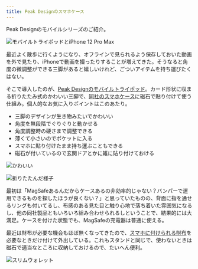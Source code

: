 ```yaml
---
title: Peak Designのスマホケース
---
```

Peak Designのモバイルシリーズのご紹介。

![](https://lh5.googleusercontent.com/Z1vLFSnPJ-biEl-9exnws-FxG7b-7BDc-d3ZQYhqVrUpDuIug8gBt8MLcbkllShX4XCewPJqAWKxBzRim8XkqJSQHr0Z5Fp5IVvTKtWYwxBWi2klsM_jfAco7s5mN9EdEDd95aMlkcvK41Huu1rB1g "モバイルトライポッドとiPhone 12 Pro Max")

最近よく散歩に行くようになり、オフラインで見られるよう保存しておいた動画を外で見たり、iPhoneで動画を撮ったりすることが増えてきた。そうなると角度の微調整ができる三脚があると嬉しいけれど、ごついアイテムを持ち運びたくはない。

そこで導入したのが、[Peak Designのモバイルトライポッド](https://www.amazon.co.jp/dp/B09FRZPLL3)。カード形状に収まる折りたたみ式のかわいい三脚で、[同社のスマホケース](https://www.amazon.co.jp/dp/B09FP3HP7Z?)に磁石で貼り付けて使う仕組み。個人的なお気に入りポイントはこのあたり。

*   三脚のデザインが生き物みたいでかわいい
*   角度を無段階でぐりぐりと動かせる
*   角度調整時の硬さまで調整できる
*   薄くて小さいのでポケットに入る
*   スマホに貼り付けたまま持ち運ぶこともできる
*   磁石が付いているので玄関ドアとかに雑に貼り付けておける

![](https://lh5.googleusercontent.com/rQgMPTFiVt1kUa8ig2EDZ-uns6t-2wujpoL9dTwSJpSboYtBK8NHeeG7ldsSNPCSOP6CYOFxonYqfoICs2TfGRjf4XgmohJ7yACorNdY4NUY93w_CwBv52EY6vCmhNkReRAz3i6VP9vJ76KNqSApUA "かわいい")

![](https://lh4.googleusercontent.com/Y5c5nv9cY7wlp1rZI0PBCdCetDNGnx5NGD1Qs14zgwT1SFzX8pE3ZMVlTyruCz6axcsuPsgFZ8UR-ZAtMIubzXaVCOLF7on9dDueCslxiVPUAlBbaoPRpuLPuQudjNFoawXeCYLws5kt-tf7utLj0A "折りたたんだ様子")

最初は「MagSafeあるんだからケースあるの非効率的じゃない？バンパーで運用できるものを探したほうが良くない？」と思っていたものの、背面に指を通せるリングも付いてるし、布感のある見た目と触り心地で落ち着いた雰囲気になるし、他の同社製品ともいろいろ組み合わせられるしということで、結果的には大満足。ケースを付けた状態でも、MagSafeの充電器は普通に使える。

最近は財布が必要な機会もほぼ無くなってきたので、[スマホに付けられる財布](https://www.amazon.co.jp/dp/B09FSGW671)を必要なときだけ付けて外出している。これもスタンドと同じで、使わないときは磁石で適当なところに収納しておけるので、たいへん便利。

![](https://lh3.googleusercontent.com/cpjZgaQXXo-CnHRG3hIJMNGw10-E4LA-CvXJPEt2MWdTj3sdCKEqPMS1QPXfU-bMt0W1QS-aJf3y4FJN27fwkPU4zICP2oTrJb68uYhOJS9WDNgIjaItXdDTdyUAsGUKJMRqYYrlFsa0_BOkxaQeBw "スリムウォレット")
